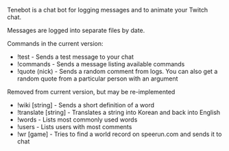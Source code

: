 Tenebot is a chat bot for logging messages and to animate your Twitch chat.

Messages are logged into separate files by date.

Commands in the current version:

- !test                  - Sends a test message to your chat
- !commands              - Sends a message listing available commands
- !quote (nick)          - Sends a random comment from logs. You can also get a random quote from a particular person with an argument

Removed from current version, but may be re-implemented
- !wiki [string]         - Sends a short definition of a word
- !translate [string]    - Translates a string into Korean and back into English
- !words                 - Lists most commonly used words
- !users                 - Lists users with most comments
- !wr [game]             - Tries to find a world record on speerun.com and sends it to chat
